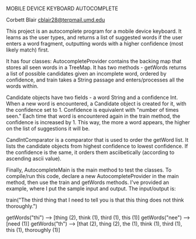 MOBILE DEVICE KEYBOARD AUTOCOMPLETE

Corbett Blair
cblair28@terpmail.umd.edu

This project is an autocomplete program for a mobile device keyboard.
It learns as the user types, and returns a list of suggested words
if the user enters a word fragment, outputting words with a
higher confidence (most likely match) first.

It has four classes:
AutocompleteProvider contains the backing map that stores all seen words in a TreeMap.
It has two methods - getWords returns a list of possible candidates given an incomplete word, 
ordered by confidence, and train takes a String passage and enters/processes all the words within.
 
Candidate objects have two fields - a word String and a confidence Int. When a new word is encountered, 
a Candidate object is created for it, with the confidence set to 1. Confidence is equivalent with
"number of times seen." Each time that word is encountered again in the train method, 
the confidence is increased by 1. This way, the more a word appears, the higher on the list of 
suggestions it will be.

CandIntComparator is a comparator that is used to order the getWord list. It lists the candidate
objects from highest confidence to lowest confidence. If the confidence is the same, it orders
them asciibetically (according to ascending ascii value).

Finally, AutocompleteMain is the main method to test the classes. To compile/run this code,
declare a new AutocompleteProvider in the main method, then use the train and getWords methods.
I've provided an example, where I put the sample input and output. The input/output is:

train("The third thing that I need to tell you is that this thing does not think thoroughly.")

getWords("thi") --> [thing (2), think (1), third (1), this (1)]
getWords("nee") --> [need (1)]
getWords("th")  --> [that (2), thing (2), the (1), think (1), third (1), this (1), thoroughly (1)]